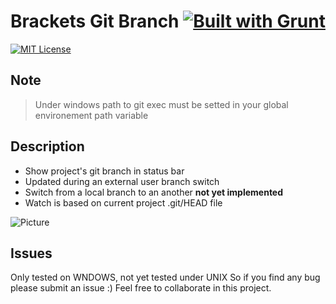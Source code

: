 # Brackets Git Branch [![Built with Grunt][grunt-img]](http://gruntjs.com/)

[![MIT License][license-img]][license-url]

## Note

> Under windows path to git exec must be setted in your global environement path variable

## Description

- Show project's git branch in status bar
- Updated during an external user branch switch
- Switch from a local branch to an another **not yet implemented**
- Watch is based on current project .git/HEAD file

![Picture](https://github.com/sixertoy/brackets-gitbranch/blob/master/screenshot.png)

## Issues

Only tested on WNDOWS, not yet tested under UNIX
So if you find any bug please submit an issue :)
Feel free to collaborate in this project.


[grunt-img]: https://cdn.gruntjs.com/builtwith.png
[license-img]: http://img.shields.io/badge/license-MIT-blue.svg?style=flat-square
[license-url]: LICENSE-MIT
